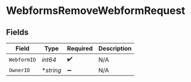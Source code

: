 # WebformsRemoveWebformRequest


## Fields

| Field              | Type               | Required           | Description        |
| ------------------ | ------------------ | ------------------ | ------------------ |
| `WebformID`        | *int64*            | :heavy_check_mark: | N/A                |
| `OwnerID`          | **string*          | :heavy_minus_sign: | N/A                |